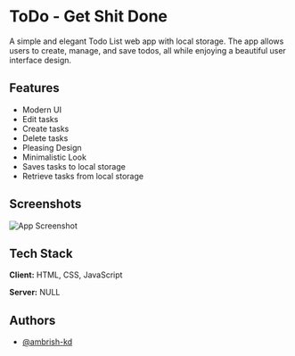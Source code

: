 
# ToDo - Get Shit Done

A simple and elegant Todo List web app with local storage. The app allows users to create, manage, and save todos, all while enjoying a beautiful user interface design.


## Features

- Modern UI
- Edit tasks
- Create tasks
- Delete tasks
- Pleasing Design
- Minimalistic Look
- Saves tasks to local storage
- Retrieve tasks from local storage


## Screenshots

![App Screenshot](https://via.placeholder.com/468x300?text=App+Screenshot+Here)


## Tech Stack

**Client:** HTML, CSS, JavaScript

**Server:** NULL


## Authors

- [@ambrish-kd](https://github.com/ambrish-kd)

